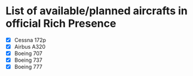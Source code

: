 # List of available/planned aircrafts in official Rich Presence

- [X] Cessna 172p
- [X] Airbus A320
- [X] Boeing 707
- [X] Boeing 737
- [X] Boeing 777

